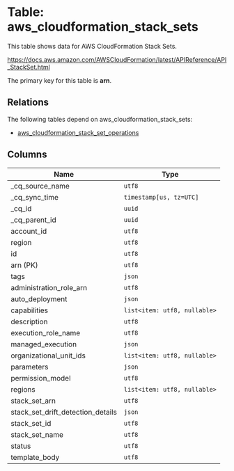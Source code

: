 # Table: aws_cloudformation_stack_sets

This table shows data for AWS CloudFormation Stack Sets.

https://docs.aws.amazon.com/AWSCloudFormation/latest/APIReference/API_StackSet.html

The primary key for this table is **arn**.

## Relations

The following tables depend on aws_cloudformation_stack_sets:
  - [aws_cloudformation_stack_set_operations](aws_cloudformation_stack_set_operations)

## Columns

| Name          | Type          |
| ------------- | ------------- |
|_cq_source_name|`utf8`|
|_cq_sync_time|`timestamp[us, tz=UTC]`|
|_cq_id|`uuid`|
|_cq_parent_id|`uuid`|
|account_id|`utf8`|
|region|`utf8`|
|id|`utf8`|
|arn (PK)|`utf8`|
|tags|`json`|
|administration_role_arn|`utf8`|
|auto_deployment|`json`|
|capabilities|`list<item: utf8, nullable>`|
|description|`utf8`|
|execution_role_name|`utf8`|
|managed_execution|`json`|
|organizational_unit_ids|`list<item: utf8, nullable>`|
|parameters|`json`|
|permission_model|`utf8`|
|regions|`list<item: utf8, nullable>`|
|stack_set_arn|`utf8`|
|stack_set_drift_detection_details|`json`|
|stack_set_id|`utf8`|
|stack_set_name|`utf8`|
|status|`utf8`|
|template_body|`utf8`|